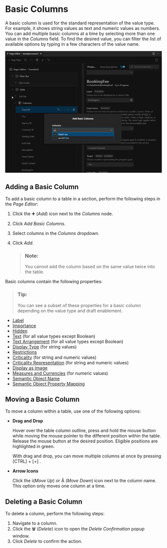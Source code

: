<!-- loio5f8c75b2b4f3468aa85e9658825389de -->

<link rel="stylesheet" type="text/css" href="../css/sap-icons.css"/>

# Basic Columns

A basic column is used for the standard representation of the value type. For example, it shows string values as text and numeric values as numbers. You can add multiple basic columns at a time by selecting more than one value in the *Columns* field. To find the desired value, you can filter the list of available options by typing in a few characters of the value name.

![](images/Basic_Column_8c30f41.png)



<a name="loio5f8c75b2b4f3468aa85e9658825389de__section_rnc_z5y_35b"/>

## Adding a Basic Column

To add a basic column to a table in a section, perform the following steps in the *Page Editor*:

1.  Click the :heavy_plus_sign: \(*Add*\) icon next to the *Columns* node.
2.  Click *Add Basic Columns*.
3.  Select columns in the *Columns* dropdown.
4.  Click *Add*.

    > ### Note:  
    > You cannot add the column based on the same value twice into the table.


Basic columns contain the following properties:

> ### Tip:  
> You can see a subset of these properties for a basic column depending on the value type and draft enablement.

-   [Label](appendix-457f2e9.md#loiod44832d99bdf4f73ba14cdbb16dc9301)
-   [Importance](appendix-457f2e9.md#loio7fe32a215209419da6d6c19da0f69ccb)
-   [Hidden](appendix-457f2e9.md#loiof7ad71792a0044d6b6172f078827bdc0)
-   [Text](appendix-457f2e9.md#loio5d1cc16e80ce48de8a47f2835a42cc47) \(for all value types except Boolean\)
-   [Text Arrangement](appendix-457f2e9.md#loioecd5568919bf43c5a04dd6b5e8e173f6) \(for all value types except Boolean\)
-   [Display Type](appendix-457f2e9.md#loio6544398b07024f4faff4bad25949b64d) \(for string values\)
-   [Restrictions](appendix-457f2e9.md#loio58fec66ebb1f48fbbd3092d3a1b27fda)
-   [Criticality](appendix-457f2e9.md#loio19d82b5d8bc940738afcb49b51a48bed) \(for string and numeric values\)
-   [Criticality Representation](appendix-457f2e9.md#loiof2b7486cb4644441979d818802b79940) \(for string and numeric values\)
-   [Display as Image](appendix-457f2e9.md#loio344568c1e4014621905d78857cf66401)
-   [Measures and Currencies](appendix-457f2e9.md#loio8ad2438ea4ed4a52ab530ff104530f98) \(for numeric values\)
-   [Semantic Object Name](appendix-457f2e9.md#loio90e03983431d4bfd927b51593a937955)
-   [Semantic Object Property Mapping](appendix-457f2e9.md#loio7726cb0d97194461973e3ec176c8a888)



<a name="loio5f8c75b2b4f3468aa85e9658825389de__section_pxb_cry_35b"/>

## Moving a Basic Column

To move a column within a table, use one of the following options:

-   **Drag and Drop**

    Hover over the table column outline, press and hold the mouse button while moving the mouse pointer to the different position within the table. Release the mouse button at the desired position. Eligible positions are highlighted in green.

    With drag and drop, you can move multiple columns at once by pressing [CTRL\] + [\+\]  .

-   **Arrow Icons**

    Click the <span class="SAP-icons-V5"></span>\(*Move Up*\) or <span class="SAP-icons-V5"></span> \(*Move Down*\) icon next to the column name. This option only moves one column at a time.




<a name="loio5f8c75b2b4f3468aa85e9658825389de__section_adr_ksy_35b"/>

## Deleting a Basic Column

To delete a column, perform the following steps:

1.  Navigate to a column.
2.  Click the :wastebasket: \(*Delete*\) icon to open the *Delete Confirmation* popup window.
3.  Click *Delete* to confirm the action.

